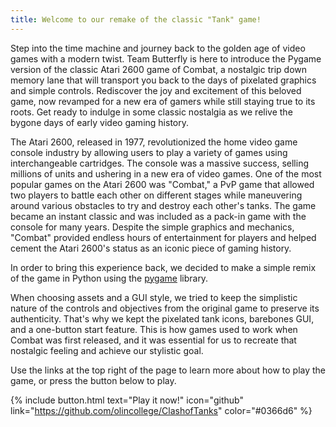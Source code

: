```yaml
---
title: Welcome to our remake of the classic "Tank" game!
---
```


Step into the time machine and journey back to the golden age of video games with a modern twist. 
Team Butterfly is here to introduce the Pygame version of the classic Atari 2600 game of Combat, a nostalgic 
trip down memory lane that will transport you back to the days of pixelated graphics and simple controls. 
Rediscover the joy and excitement of this beloved game, now revamped for a new era of gamers while still 
staying true to its roots. Get ready to indulge in some classic nostalgia as we relive the bygone days of 
early video gaming history.

The Atari 2600, released in 1977, revolutionized the home video game console industry by allowing users to 
play a variety of games using interchangeable cartridges. The console was a massive success, selling 
millions of units and ushering in a new era of video games. One of the most popular games on the Atari 2600 
was "Combat," a PvP game that allowed two players to battle each other on different stages while maneuvering 
around various obstacles to try and destroy each other's tanks. The game became an instant classic and was 
included as a pack-in game with the console for many years. Despite the simple graphics and mechanics, 
"Combat" provided endless hours of entertainment for players and helped cement the Atari 2600's status as an 
iconic piece of gaming history.

In order to bring this experience back, we decided to make a simple remix of the game in Python using the [pygame](https://www.pygame.org/news) library.

When choosing assets and a GUI style, we tried to keep the simplistic nature of the controls and objectives from the original game to preserve its authenticity. That's why we kept the pixelated tank icons, barebones GUI, and a one-button start feature. This is how games used to work when Combat was first released, and it was essential for us to recreate that nostalgic feeling and achieve our stylistic goal.

Use the links at the top right of the page to learn more about how to play the game, or press the button below to play.

{% include button.html text="Play it now!" icon="github" link="https://github.com/olincollege/ClashofTanks" color="#0366d6" %}

